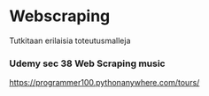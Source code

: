 # Webscraping
Tutkitaan erilaisia toteutusmalleja

### Udemy sec 38 Web Scraping music
https://programmer100.pythonanywhere.com/tours/

